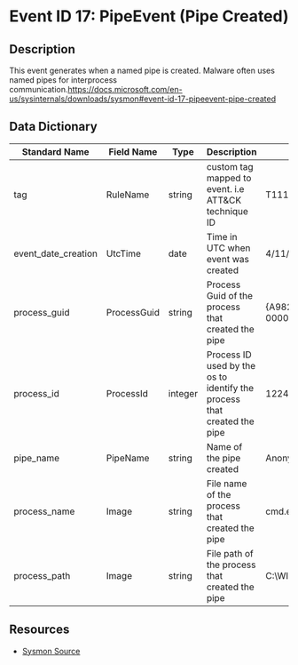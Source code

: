 # Event ID 17: PipeEvent (Pipe Created)

## Description
This event generates when a named pipe is created. Malware often uses named pipes for interprocess communication.https://docs.microsoft.com/en-us/sysinternals/downloads/sysmon#event-id-17-pipeevent-pipe-created

## Data Dictionary
|Standard Name|Field Name|Type|Description|Sample Value|
|---|---|---|---|---|
|tag|RuleName|string|custom tag mapped to event. i.e ATT&CK technique ID|T1114|
|event_date_creation|UtcTime|date|Time in UTC when event was created|4/11/18 6:21|
|process_guid|ProcessGuid|string|Process Guid of the process that created the pipe|{A98268C1-A968-5ACD-0000-0010BD4EC200}|
|process_id|ProcessId|integer|Process ID used by the os to identify the process that created the pipe|1224|
|pipe_name|PipeName|string|Name of the pipe created|Anonymous Pipe|
|process_name|Image|string|File name of the process that created the pipe|cmd.exe|
|process_path|Image|string|File path of the process that created the pipe|C:\WINDOWS\system32\cmd.exe|

## Resources
* [Sysmon Source](https://docs.microsoft.com/en-us/sysinternals/downloads/sysmon#event-id-17-pipeevent-pipe-created)
